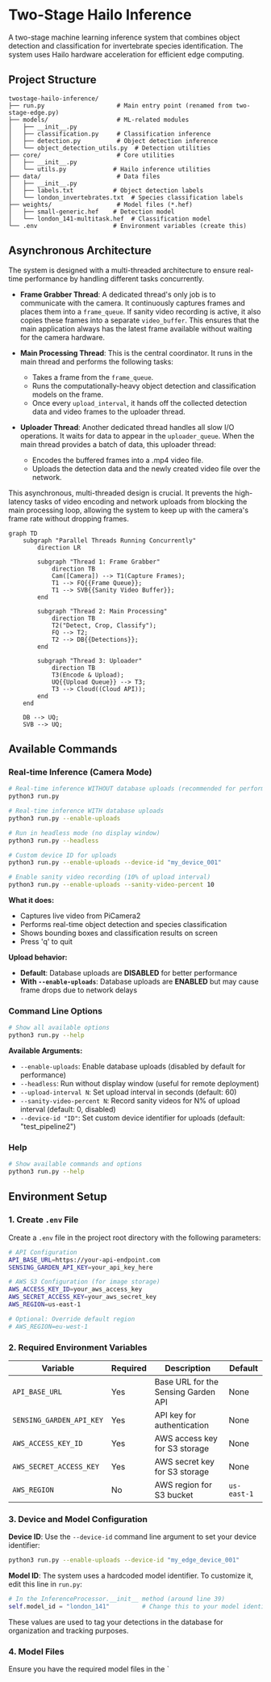 # Two-Stage Hailo Inference

A two-stage machine learning inference system that combines object detection and classification for invertebrate species identification. The system uses Hailo hardware acceleration for efficient edge computing.

## Project Structure

```
twostage-hailo-inference/
├── run.py                    # Main entry point (renamed from two-stage-edge.py)
├── models/                   # ML-related modules
│   ├── __init__.py
│   ├── classification.py     # Classification inference
│   ├── detection.py          # Object detection inference
│   └── object_detection_utils.py  # Detection utilities
├── core/                     # Core utilities
│   ├── __init__.py
│   └── utils.py             # Hailo inference utilities
├── data/                     # Data files
│   ├── __init__.py
│   ├── labels.txt           # Object detection labels
│   └── london_invertebrates.txt  # Species classification labels
├── weights/                  # Model files (*.hef)
│   ├── small-generic.hef    # Detection model
│   └── london_141-multitask.hef  # Classification model
└── .env                     # Environment variables (create this)
```

## Asynchronous Architecture

The system is designed with a multi-threaded architecture to ensure real-time performance by handling different tasks concurrently.

- **Frame Grabber Thread**: A dedicated thread's only job is to communicate with the camera. It continuously captures frames and places them into a `frame_queue`. If sanity video recording is active, it also copies these frames into a separate `video_buffer`. This ensures that the main application always has the latest frame available without waiting for the camera hardware.

- **Main Processing Thread**: This is the central coordinator. It runs in the main thread and performs the following tasks:
    - Takes a frame from the `frame_queue`.
    - Runs the computationally-heavy object detection and classification models on the frame.
    - Once every `upload_interval`, it hands off the collected detection data and video frames to the uploader thread.

- **Uploader Thread**: Another dedicated thread handles all slow I/O operations. It waits for data to appear in the `uploader_queue`. When the main thread provides a batch of data, this uploader thread:
    - Encodes the buffered frames into a .mp4 video file.
    - Uploads the detection data and the newly created video file over the network.

This asynchronous, multi-threaded design is crucial. It prevents the high-latency tasks of video encoding and network uploads from blocking the main processing loop, allowing the system to keep up with the camera's frame rate without dropping frames.

```mermaid
graph TD
    subgraph "Parallel Threads Running Concurrently"
        direction LR
        
        subgraph "Thread 1: Frame Grabber"
            direction TB
            Cam([Camera]) --> T1(Capture Frames);
            T1 --> FQ{{Frame Queue}};
            T1 --> SVB{{Sanity Video Buffer}};
        end

        subgraph "Thread 2: Main Processing"
            direction TB
            T2("Detect, Crop, Classify");
            FQ --> T2;
            T2 --> DB{{Detections}};
        end
        
        subgraph "Thread 3: Uploader"
            direction TB
            T3(Encode & Upload);
            UQ{{Upload Queue}} --> T3;
            T3 --> Cloud((Cloud API));
        end
    end

    DB --> UQ;
    SVB --> UQ;
```

## Available Commands

### Real-time Inference (Camera Mode)

```bash
# Real-time inference WITHOUT database uploads (recommended for performance)
python3 run.py

# Real-time inference WITH database uploads
python3 run.py --enable-uploads

# Run in headless mode (no display window)
python3 run.py --headless

# Custom device ID for uploads
python3 run.py --enable-uploads --device-id "my_device_001"

# Enable sanity video recording (10% of upload interval)
python3 run.py --enable-uploads --sanity-video-percent 10
```

**What it does:**
- Captures live video from PiCamera2
- Performs real-time object detection and species classification
- Shows bounding boxes and classification results on screen
- Press 'q' to quit

**Upload behavior:**
- **Default**: Database uploads are **DISABLED** for better performance
- **With `--enable-uploads`**: Database uploads are **ENABLED** but may cause frame drops due to network delays

### Command Line Options

```bash
# Show all available options
python3 run.py --help
```

**Available Arguments:**
- `--enable-uploads`: Enable database uploads (disabled by default for performance)
- `--headless`: Run without display window (useful for remote deployment)
- `--upload-interval N`: Set upload interval in seconds (default: 60)
- `--sanity-video-percent N`: Record sanity videos for N% of upload interval (default: 0, disabled)
- `--device-id "ID"`: Set custom device identifier for uploads (default: "test_pipeline2")

### Help

```bash
# Show available commands and options
python3 run.py --help
```

## Environment Setup

### 1. Create `.env` File

Create a `.env` file in the project root directory with the following parameters:

```bash
# API Configuration
API_BASE_URL=https://your-api-endpoint.com
SENSING_GARDEN_API_KEY=your_api_key_here

# AWS S3 Configuration (for image storage)
AWS_ACCESS_KEY_ID=your_aws_access_key
AWS_SECRET_ACCESS_KEY=your_aws_secret_key
AWS_REGION=us-east-1

# Optional: Override default region
# AWS_REGION=eu-west-1
```

### 2. Required Environment Variables

| Variable | Required | Description | Default |
|----------|----------|-------------|---------|
| `API_BASE_URL` | Yes | Base URL for the Sensing Garden API | None |
| `SENSING_GARDEN_API_KEY` | Yes | API key for authentication | None |
| `AWS_ACCESS_KEY_ID` | Yes | AWS access key for S3 storage | None |
| `AWS_SECRET_ACCESS_KEY` | Yes | AWS secret key for S3 storage | None |
| `AWS_REGION` | No | AWS region for S3 bucket | `us-east-1` |

### 3. Device and Model Configuration

**Device ID**: Use the `--device-id` command line argument to set your device identifier:

```bash
python3 run.py --enable-uploads --device-id "my_edge_device_001"
```

**Model ID**: The system uses a hardcoded model identifier. To customize it, edit this line in `run.py`:

```python
# In the InferenceProcessor.__init__ method (around line 39)
self.model_id = "london_141"         # Change this to your model identifier
```

These values are used to tag your detections in the database for organization and tracking purposes.

### 4. Model Files

Ensure you have the required model files in the `
